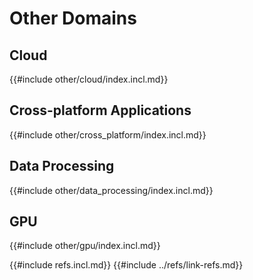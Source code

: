 # Other Domains

## Cloud

{{#include other/cloud/index.incl.md}}

## Cross-platform Applications

{{#include other/cross_platform/index.incl.md}}

## Data Processing

{{#include other/data_processing/index.incl.md}}

## GPU

{{#include other/gpu/index.incl.md}}

{{#include refs.incl.md}}
{{#include ../refs/link-refs.md}}
